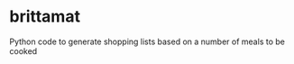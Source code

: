 brittamat
=========

Python code to generate shopping lists based on a number of meals to be cooked

